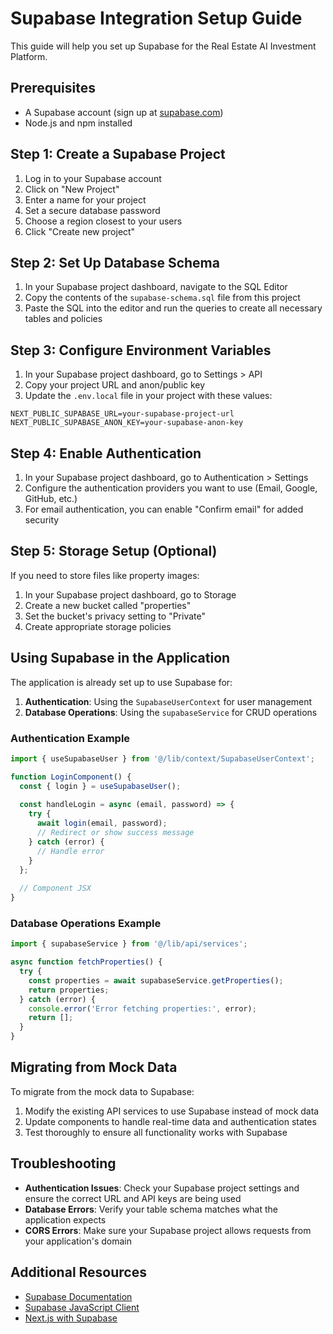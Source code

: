 # Supabase Integration Setup Guide

This guide will help you set up Supabase for the Real Estate AI Investment Platform.

## Prerequisites

- A Supabase account (sign up at [supabase.com](https://supabase.com))
- Node.js and npm installed

## Step 1: Create a Supabase Project

1. Log in to your Supabase account
2. Click on "New Project"
3. Enter a name for your project
4. Set a secure database password
5. Choose a region closest to your users
6. Click "Create new project"

## Step 2: Set Up Database Schema

1. In your Supabase project dashboard, navigate to the SQL Editor
2. Copy the contents of the `supabase-schema.sql` file from this project
3. Paste the SQL into the editor and run the queries to create all necessary tables and policies

## Step 3: Configure Environment Variables

1. In your Supabase project dashboard, go to Settings > API
2. Copy your project URL and anon/public key
3. Update the `.env.local` file in your project with these values:

```
NEXT_PUBLIC_SUPABASE_URL=your-supabase-project-url
NEXT_PUBLIC_SUPABASE_ANON_KEY=your-supabase-anon-key
```

## Step 4: Enable Authentication

1. In your Supabase project dashboard, go to Authentication > Settings
2. Configure the authentication providers you want to use (Email, Google, GitHub, etc.)
3. For email authentication, you can enable "Confirm email" for added security

## Step 5: Storage Setup (Optional)

If you need to store files like property images:

1. In your Supabase project dashboard, go to Storage
2. Create a new bucket called "properties"
3. Set the bucket's privacy setting to "Private"
4. Create appropriate storage policies

## Using Supabase in the Application

The application is already set up to use Supabase for:

1. **Authentication**: Using the `SupabaseUserContext` for user management
2. **Database Operations**: Using the `supabaseService` for CRUD operations

### Authentication Example

```typescript
import { useSupabaseUser } from '@/lib/context/SupabaseUserContext';

function LoginComponent() {
  const { login } = useSupabaseUser();
  
  const handleLogin = async (email, password) => {
    try {
      await login(email, password);
      // Redirect or show success message
    } catch (error) {
      // Handle error
    }
  };
  
  // Component JSX
}
```

### Database Operations Example

```typescript
import { supabaseService } from '@/lib/api/services';

async function fetchProperties() {
  try {
    const properties = await supabaseService.getProperties();
    return properties;
  } catch (error) {
    console.error('Error fetching properties:', error);
    return [];
  }
}
```

## Migrating from Mock Data

To migrate from the mock data to Supabase:

1. Modify the existing API services to use Supabase instead of mock data
2. Update components to handle real-time data and authentication states
3. Test thoroughly to ensure all functionality works with Supabase

## Troubleshooting

- **Authentication Issues**: Check your Supabase project settings and ensure the correct URL and API keys are being used
- **Database Errors**: Verify your table schema matches what the application expects
- **CORS Errors**: Make sure your Supabase project allows requests from your application's domain

## Additional Resources

- [Supabase Documentation](https://supabase.com/docs)
- [Supabase JavaScript Client](https://supabase.com/docs/reference/javascript/introduction)
- [Next.js with Supabase](https://supabase.com/docs/guides/getting-started/tutorials/with-nextjs)